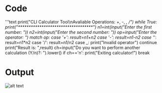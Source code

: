 # Code

'''text
print("CLI Calculator Tool\nAvaliable Operations: +, -, *, /")
while True:
    print("***********************************")
    n1=int(input("Enter the first number: "))
    n2=int(input("Enter the second number: "))
    op=input("Enter the operator: ")
    match op:
        case '+': result=n1+n2
        case '-': result=n1-n2
        case '*': result=n1*n2
        case '/': result=n1/n2
        case _: 
                print("Invalid operator")
                continue
    print("Result is: ",result)
    ch=input("Do you want to perform another calculation (Y/n)?: ").lower()
    if ch=='n':
        print("Exiting calculator!")
        break

# Output

![alt text](image.png)